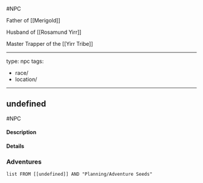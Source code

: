 #NPC 

Father of [[Merigold]]

Husband of [[Rosamund Yirr]]

Master Trapper of the [[Yirr Tribe]]

---
type: npc
tags:
  - race/
  - location/

---

## undefined
#NPC

#### Description


#### Details


### Adventures
```dataview
list FROM [[undefined]] AND "Planning/Adventure Seeds"
```
